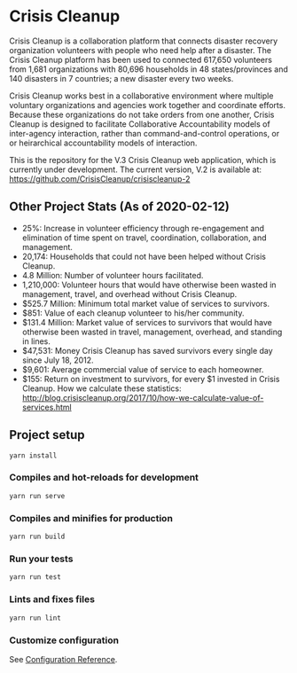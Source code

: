 # Crisis Cleanup

Crisis Cleanup is a collaboration platform that connects disaster recovery organization volunteers with people who need help after a disaster. The Crisis Cleanup platform has been used to connected 617,650 volunteers from 1,681 organizations with 80,696 households in 48 states/provinces and 140 disasters in 7 countries; a new disaster every two weeks.

Crisis Cleanup works best in a collaborative environment where multiple voluntary organizations and agencies work together and coordinate efforts. Because these organizations do not take orders from one another, Crisis Cleanup is designed to facilitate Collaborative Accountability models of inter-agency interaction, rather than command-and-control operations, or or heirarchical accountability models of interaction. 

This is the repository for the V.3 Crisis Cleanup web application, which is currently under development. The current version, V.2 is available at: https://github.com/CrisisCleanup/crisiscleanup-2

Other Project Stats (As of 2020-02-12)
-------------

 - 25%: Increase in volunteer efficiency through re-engagement and elimination of time spent on travel, coordination, collaboration, and management.
 - 20,174: Households that could not have been helped without Crisis Cleanup.
 - 4.8 Million: Number of volunteer hours facilitated.
 - 1,210,000: Volunteer hours that would have otherwise been wasted in management, travel, and overhead without Crisis Cleanup.
 - $525.7 Million: Minimum total market value of services to survivors.
 - $851: Value of each cleanup volunteer to his/her community.
 - $131.4 Million: Market value of services to survivors that would have otherwise been wasted in travel, management, overhead, and standing in lines.
 - $47,531: Money Crisis Cleanup has saved survivors every single day since July 18, 2012.
 - $9,601: Average commercial value of service to each homeowner.
 - $155: Return on investment to survivors, for every $1 invested in Crisis Cleanup.
How we calculate these statistics: http://blog.crisiscleanup.org/2017/10/how-we-calculate-value-of-services.html

## Project setup
```
yarn install
```

### Compiles and hot-reloads for development
```
yarn run serve
```

### Compiles and minifies for production
```
yarn run build
```

### Run your tests
```
yarn run test
```

### Lints and fixes files
```
yarn run lint
```

### Customize configuration
See [Configuration Reference](https://cli.vuejs.org/config/).

